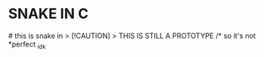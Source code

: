 <h1> SNAKE IN C</h1>
# this is snake in > [!CAUTION]
> THIS IS STILL A PROTOTYPE
/* so it's not *perfect 
<sub> idk </sub>
